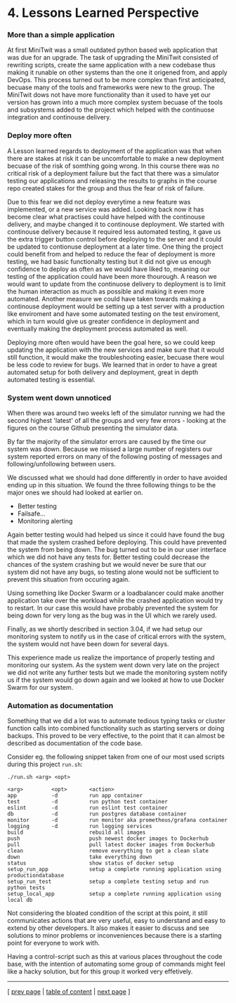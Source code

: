 # 4. Lessons Learned Perspective

<!-- // TODO: Describe how we tried to automate things so that -->

### More than a simple application
<!-- // TODO: **Skal nok omskrives en del** -->
<!-- // TODO: Beskriv: Complexity rises when the system is built out. We want a modifiable system which introduces complexity -->

At first MiniTwit was a small outdated python based web application that was due for an upgrade. The task of upgrading the MiniTwit consisted of rewriting scripts, create the same application with a new codebase thus making it runable on other systems than the one it origened from, and apply DevOps. This process turned out to be more complex than first anticipated, becuase many of the tools and frameworks were new to the group. The MiniTwit dows not have more functionality than it used to have yet our version has grown into a much more complex system becuase of the tools and subsystems added to the project which helped with the continuose integration and continouse delivery.

### Deploy more often
<!-- // TODO: Skriv om continous delivery vs continous deployment 
https://www.atlassian.com/continuous-delivery/principles/continuous-integration-vs-delivery-vs-deployment -->

A Lesson learned regards to deployment of the application was that when there are stakes at risk it can be uncomfortable to make a new deployment becuase of the risk of somthing going wrong. In this course there was no critical risk of a deployment failure but the fact that there was a simulator testing our applications and releasing the results to graphs in the course repo created stakes for the group and thus the fear of risk of failure.

Due to this fear we did not deploy everytime a new feature was implemented, or a new service was added. Looking back now it has become clear what practises could have helped with the continouse delivery, and maybe changed it to continouse deployment. We started with continouse delivery because it required less automated testing, it gave us the extra trigger button control before deploying to the server and it could be updated to contionuse deployment at a later time. One thing the project could benefit from and helped to reduce the fear of deployment is more testing, we had basic functionalty testing but it did not give us enough confidence to deploy as often as we would have liked to, meaning our testing of the application could have been more thourough.
A reason we would want to update from the continuose delivery to deployment is to limit the human interaction as much as possible and making it even more automated. Another measure we could have taken towards making a continouse deployment would be setting up a test server with a production like enviroment and have some automated testing on the test enviroment, which in turn would give us greater confidence in deployment and eventually making the deployment process automated as well.

Deploying more often would have been the goal here, so we could keep updating the application with the new services and make sure that it would still function, it would make the troubleshooting easier, becuase there woul be less code to review for bugs. We learned that in order to have a great automated setup for both delivery and deployment, great in depth automated testing is essential.

### System went down unnoticed
When there was around two weeks left of the simulator running we had the second highest 'latest' of all the groups and very few errors - looking at the figures on the course Github presenting the simulator data. 

By far the majority of the simulator errors are caused by the time our system was down. Because we missed a large number of registers our system reported errors on many of the following posting of messages and following/unfollowing between users.

We discussed what we should had done differently in order to have avoided ending up in this situation. We found the three following things to be the major ones we should had looked at earlier on.
- Better testing
- Failsafe...
- Monitoring alerting

Again better testing would had helped us since it could have found the bug that made the system crashed before deploying. This could have prevented the system from being down. The bug turned out to be in our user interface which we did not have any tests for. Better testing could decrease the chances of the system crashing but we would never be sure that our system did not have any bugs, so testing alone would not be sufficient to prevent this situation from occuring again.

Using something like Docker Swarm or a loadbalancer could make another application take over the workload while the crashed application would try to restart. In our case this would have probably prevented the system for being down for very long as the bug was in the UI which we rarely used. 

Finally, as we shortly described in section 3.04, if we had setup our monitoring system to notify us in the case of critical errors with the system, the system would not have been down for several days.

This experience made us realize the importance of properly testing and monitoring our system. As the system went down very late on the project we did not write any further tests but we made the monitoring system notify us if the system would go down again and we looked at how to use Docker Swarm for our system.

### Automation as documentation
Something that we did a lot was to automate tedious typing tasks or cluster function calls into combined functionality such as starting servers or doing backups. This proved to be very effective, to the point that it can almost be described as documentation of the code base. 

Consider eg. the following snippet taken from one of our most used scripts during this project `run.sh`:

```
./run.sh <arg> <opt>

<arg>         <opt>       <action>
app           -d          run app container
test          -d          run python test container
eslint        -d          run eslint test container
db            -d          run postgres database container
monitor       -d          run monitor aka prometheus/grafana container
logging       -d          run logging services
build                     rebuild all images
push                      push newest docker images to Dockerhub
pull                      pull latest docker images from Dockerhub
clean                     remove everything to get a clean slate
down                      take everything down
status                    show status of docker setup
setup_run_app             setup a complete running application using productiondatabase
setup_run_test            setup a complete testing setup and run python tests
setup_local_app           setup a complete running application using local db
```

Not considering the bloated condition of the script at this point, it still communicates actions that are very useful, easy to understand and easy to extend by other developers. It also makes it easier to discuss and see solutions to minor problems or inconveniences because there is a starting point for everyone to work with.

Having a control-script such as this at various places throughout the code base, with the intention of automating some group of commands might feel like a hacky solution, but for this group it worked very effetively.

---
[ [prev page](../chapters/306_scaling_and_load_balancing.md) | [table of content](../table_of_content.md) | [next page](../chapters/401_current_system_state.md) ]
